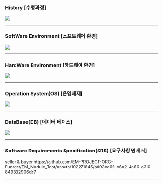 <h3>History [수행과정]</h3>
<image src="https://github.com/EM-PROJECT-ORG-Funrest/EM_Module_Test/assets/102271645/6f50a836-6526-4cc3-88e1-ef744f3ab050"></image>
<hr/>

<h3>SoftWare Environment [소프트웨어 환경]</h3>
<image src="https://github.com/EM-PROJECT-ORG-Funrest/EM_Module_Test/assets/102271645/fc614af5-ab78-4089-a192-a1d27790f254"></image>
<hr/>

<h3>HardWare Environment [하드웨어 환경]</h3>
<image src="https://github.com/EM-PROJECT-ORG-Funrest/EM_Module_Test/assets/102271645/f6f255ad-35db-4675-987e-413e6390a6cf"></image>
<hr/>

<h3>Operation System(OS) [운영체제]</h3>
<image src="https://github.com/EM-PROJECT-ORG-Funrest/EM_Module_Test/assets/102271645/3e2dc21e-74a3-4428-9292-d652bec282a1"></image>
<hr/>

<h3>DataBase(DB) [데이터 베이스]</h3>
<image src="https://github.com/EM-PROJECT-ORG-Funrest/EM_Module_Test/assets/102271645/f3c7e426-963f-4d33-8bd8-eb5ab588e33c"></image>
<hr/>

<h3>Software Requirements Specification(SRS) [요구사항 명세서]</h3>
seller & buyer
https://github.com/EM-PROJECT-ORG-Funrest/EM_Module_Test/assets/102271645/a993ca66-c6a2-4e66-a310-849332906dc7
<hr/>
